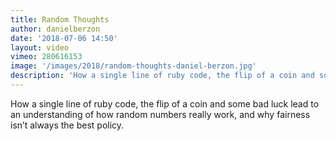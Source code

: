 ```yaml
---
title: Random Thoughts
author: danielberzon
date: '2018-07-06 14:50'
layout: video
vimeo: 280616153
image: '/images/2018/random-thoughts-daniel-berzon.jpg'
description: 'How a single line of ruby code, the flip of a coin and some bad luck lead to an understanding of how random numbers really work, and why fairness isn’t always the best policy.'
---
```


How a single line of ruby code, the flip of a coin and some bad luck lead to an understanding of how random numbers really work, and why fairness isn’t always the best policy.
